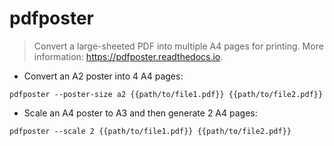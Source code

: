 # pdfposter

> Convert a large-sheeted PDF into multiple A4 pages for printing.
> More information: <https://pdfposter.readthedocs.io>.

- Convert an A2 poster into 4 A4 pages:

`pdfposter --poster-size a2 {{path/to/file1.pdf}} {{path/to/file2.pdf}}`

- Scale an A4 poster to A3 and then generate 2 A4 pages:

`pdfposter --scale 2 {{path/to/file1.pdf}} {{path/to/file2.pdf}}`
